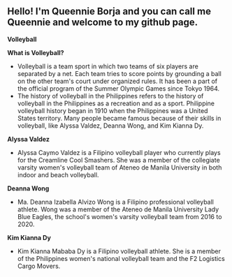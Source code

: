 Hello! I'm Queennie Borja and you can call me Queennie and welcome to my github page.
-----------------------------------------------------------------------------------------

**Volleyball**



   **What is Volleyball?**
- Volleyball is a team sport in which two teams of six players are separated by a net. Each team tries to score points by grounding a ball on the other team's court under organized rules. It has been a part of the official program of the Summer Olympic Games since Tokyo 1964.
- The history of volleyball in the Philippines refers to the history of volleyball in the Philippines as a recreation and as a sport. Philippine volleyball history began in 1910 when the Philippines was a United States territory. Many people became famous because of their skills in volleyball, like Alyssa Valdez, Deanna Wong, and Kim Kianna Dy.

**Alyssa Valdez**
- Alyssa Caymo Valdez is a Filipino volleyball player who currently plays for the Creamline Cool Smashers. She was a member of the collegiate varsity women's volleyball team of Ateneo de Manila University in both indoor and beach volleyball. 


**Deanna Wong**
- Ma. Deanna Izabella Alvizo Wong is a Filipino professional volleyball athlete. Wong was a member of the Ateneo de Manila University Lady Blue Eagles, the school's women's varsity volleyball team from 2016 to 2020.


**Kim Kianna Dy**
- Kim Kianna Mababa Dy is a Filipino volleyball athlete. She is a member of the Philippines women's national volleyball team and the F2 Logistics Cargo Movers.
